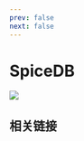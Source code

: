```yaml
---
prev: false
next: false
---
```


# SpiceDB

![](/static/skill-images/web-backend--spicedb.png)

## 相关链接
